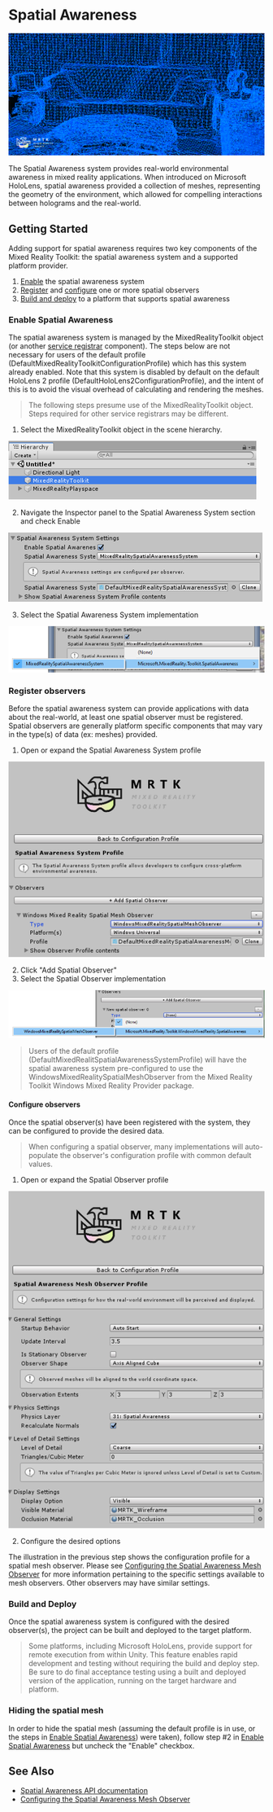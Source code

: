 # Spatial Awareness
![Spatial Awareness](../../Documentation/Images/SpatialAwareness/MRTK_SpatialAwareness_Main.png)

The Spatial Awareness system provides real-world environmental awareness in mixed reality 
applications. When introduced on Microsoft HoloLens, spatial awareness provided a collection 
of meshes, representing the geometry of the environment, which allowed for compelling interactions 
between holograms and the real-world.

## Getting Started

Adding support for spatial awareness requires two key components of the Mixed Reality Toolkit: the 
spatial awareness system and a supported platform provider.

1. [Enable](#enable-spatial-awareness) the spatial awareness system
2. [Register](#register-observers) and [configure](#configure-observers) one or more spatial observers
3. [Build and deploy](#build-and-deploy) to a platform that supports spatial awareness

### Enable Spatial Awareness

The spatial awareness system is managed by the MixedRealityToolkit object (or another 
[service registrar](xref:Microsoft.MixedReality.Toolkit.IMixedRealityServiceRegistrar) component).
The steps below are not necessary for users of the default profile (DefaultMixedRealityToolkitConfigurationProfile)
which has this system already enabled. Note that this system is disabled by default on the default HoloLens 2 profile
(DefaultHoloLens2ConfigurationProfile), and the intent of this is to avoid the visual overhead of calculating
and rendering the meshes.

> The following steps presume use of the MixedRealityToolkit object. Steps required for other service registrars may be different.

1. Select the MixedRealityToolkit object in the scene hierarchy.

![MRTK Configured Scene Hierarchy](../../Documentation/Images/MRTK_ConfiguredHierarchy.png)

2. Navigate the Inspector panel to the Spatial Awareness System section and check Enable

![Enable Spatial Awareness](../../Documentation/Images/SpatialAwareness/MRTKConfig_SpatialAwareness.png)

3. Select the Spatial Awareness System implementation

![Select the Spatial Awareness System Implementation](../../Documentation/Images/SpatialAwareness/SpatialAwarenessSelectSystemType.png)

### Register observers

Before the spatial awareness system can provide applications with data about the real-world, at least 
one spatial observer must be registered. Spatial observers are generally platform specific components 
that may vary in the type(s) of data (ex: meshes) provided.

1. Open or expand the Spatial Awareness System profile

![Spatial Awareness System Profile](../../Documentation/Images/SpatialAwareness/SpatialAwarenessProfile.png)

2. Click "Add Spatial Observer"
3. Select the Spatial Observer implementation

![Select the Spatial Observer Implementation](../../Documentation/Images/SpatialAwareness/SpatialAwarenessSelectObserver.png)

> Users of the default profile (DefaultMixedRealitSpatialAwarenessSystemProfile) will have the spatial awareness system pre-configured to use the WindowsMixedRealitySpatialMeshObserver from the Mixed Reality 
Toolkit Windows Mixed Reality Provider package.

#### Configure observers

Once the spatial observer(s) have been registered with the system, they can be configured to provide 
the desired data.

> When configuring a spatial observer, many implementations will auto-populate the observer's configuration profile with common default values.

1. Open or expand the Spatial Observer profile

![Spatial Mesh Observer Profile](../../Documentation/Images/SpatialAwareness/SpatialAwarenessMeshObserverProfile.png)

2. Configure the desired options

The illustration in the previous step shows the configuration profile for a spatial mesh observer. 
Please see [Configuring the Spatial Awareness Mesh Observer](ConfiguringSpatialAwarenessMeshObserver.md) for more information pertaining to the specific 
settings available to mesh observers. Other observers may have similar settings.

### Build and Deploy

Once the spatial awareness system is configured with the desired observer(s), the project can be built 
and deployed to the target platform.

> Some platforms, including Microsoft HoloLens, provide support for remote execution from within Unity. 
This feature enables rapid development and testing without requiring the build and deploy step. Be sure 
to do final acceptance testing using a built and deployed version of the application, running on the target 
hardware and platform.

### Hiding the spatial mesh

In order to hide the spatial mesh (assuming the default profile is in use, or the steps in [Enable Spatial Awareness](#enable-spatial-awareness))
were taken), follow step #2 in [Enable Spatial Awareness](#enable-spatial-awareness) but uncheck the "Enable" checkbox.

## See Also

- [Spatial Awareness API documentation](xref:Microsoft.MixedReality.Toolkit.SpatialAwareness)
- [Configuring the Spatial Awareness Mesh Observer](ConfiguringSpatialAwarenessMeshObserver.md)



